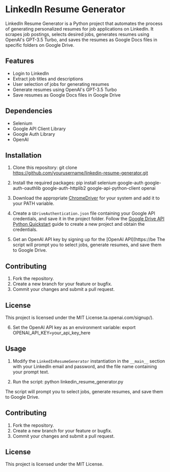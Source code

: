 # LinkedIn Resume Generator

LinkedIn Resume Generator is a Python project that automates the process of generating personalized resumes for job applications on LinkedIn. It scrapes job postings, selects desired jobs, generates resumes using OpenAI's GPT-3.5 Turbo, and saves the resumes as Google Docs files in specific folders on Google Drive.

## Features

- Login to LinkedIn
- Extract job titles and descriptions
- User selection of jobs for generating resumes
- Generate resumes using OpenAI's GPT-3.5 Turbo
- Save resumes as Google Docs files in Google Drive

## Dependencies

- Selenium
- Google API Client Library
- Google Auth Library
- OpenAI

## Installation

1. Clone this repository:
git clone https://github.com/yourusername/linkedin-resume-generator.git


2. Install the required packages:
pip install selenium google-auth google-auth-oauthlib google-auth-httplib2 google-api-python-client openai


3. Download the appropriate [ChromeDriver](https://sites.google.com/a/chromium.org/chromedriver/downloads) for your system and add it to your PATH variable.

4. Create a `GDriveAuthentication.json` file containing your Google API credentials, and save it in the project folder. Follow the [Google Drive API Python Quickstart](https://developers.google.com/drive/api/v3/quickstart/python) guide to create a new project and obtain the credentials.

5. Get an OpenAI API key by signing up for the [OpenAI API](https://be
The script will prompt you to select jobs, generate resumes, and save them to Google Drive.

## Contributing

1. Fork the repository.
2. Create a new branch for your feature or bugfix.
3. Commit your changes and submit a pull request.

## License

This project is licensed under the MIT License.ta.openai.com/signup/).

6. Set the OpenAI API key as an environment variable:
export OPENAI_API_KEY=your_api_key_here


## Usage

1. Modify the `LinkedInResumeGenerator` instantiation in the `__main__` section with your LinkedIn email and password, and the file name containing your prompt text.

2. Run the script:
python linkedin_resume_generator.py


The script will prompt you to select jobs, generate resumes, and save them to Google Drive.

## Contributing

1. Fork the repository.
2. Create a new branch for your feature or bugfix.
3. Commit your changes and submit a pull request.

## License

This project is licensed under the MIT License.
